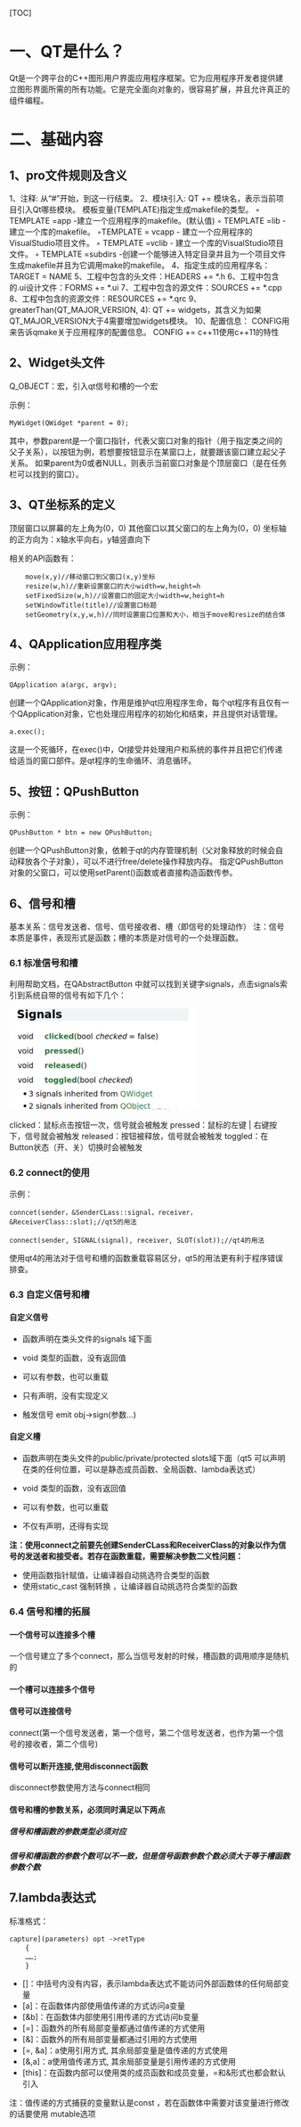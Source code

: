 [TOC]

一、QT是什么？
===

Qt是一个跨平台的C++图形用户界面应用程序框架。它为应用程序开发者提供建立图形界面所需的所有功能。它是完全面向对象的，很容易扩展，并且允许真正的组件编程。

二、基础内容
===

1、pro文件规则及含义
---

1、注释: 从“#”开始，到这一行结束。
2、模块引入: QT += 模块名，表示当前项目引入Qt哪些模块。
模板变量(TEMPLATE)指定生成makefile的类型。
◦ TEMPLATE =app -建立一个应用程序的makefile。(默认值)
◦ TEMPLATE =lib - 建立一个库的makefile。
◦TEMPLATE = vcapp - 建立一个应用程序的VisualStudio项目文件。
◦ TEMPLATE =vclib - 建立一个库的VisualStudio项目文件。
◦ TEMPLATE =subdirs -创建一个能够进入特定目录并且为一个项目文件生成makefile并且为它调用make的makefile。
4、指定生成的应用程序名： TARGET = NAME
5、工程中包含的头文件：HEADERS += *.h
6、工程中包含的.ui设计文件：FORMS += *.ui
7、工程中包含的源文件：SOURCES += *.cpp
8、工程中包含的资源文件：RESOURCES += *.qrc
9、greaterThan(QT_MAJOR_VERSION, 4): QT += widgets，其含义为如果QT_MAJOR_VERSION大于4需要增加widgets模块。
10、配置信息：
CONFIG用来告诉qmake关于应用程序的配置信息。
CONFIG += c++11使用c++11的特性

2、Widget头文件
---

Q_OBJECT：宏，引入qt信号和槽的一个宏

示例：

```
MyWidget(QWidget *parent = 0);
```

其中，参数parent是一个窗口指针，代表父窗口对象的指针（用于指定类之间的父子关系），以按钮为例，若想要按钮显示在某窗口上，就要跟该窗口建立起父子关系。
如果parent为0或者NULL，则表示当前窗口对象是个顶层窗口（是在任务栏可以找到的窗口）。

3、QT坐标系的定义
---

顶层窗口以屏幕的左上角为(0，0)
其他窗口以其父窗口的左上角为(0，0)
坐标轴的正方向为：x轴水平向右，y轴竖直向下

相关的API函数有：

```
	move(x,y)//移动窗口到父窗口(x,y)坐标
	resize(w,h)//重新设置窗口的大小width=w,height=h
	setFixedSize(w,h)//设置窗口的固定大小width=w,height=h
	setWindowTitle(title)//设置窗口标题
	setGeometry(x,y,w,h)//同时设置窗口位置和大小，相当于move和resize的结合体
```

4、QApplication应用程序类
---

示例：

```
QApplication a(argc, argv);
```

创建一个QApplication对象，作用是维护qt应用程序生命，每个qt程序有且仅有一个QApplication对象，它也处理应用程序的初始化和结束，并且提供对话管理。

```
a.exec();
```

这是一个死循环，在exec()中，Qt接受并处理用户和系统的事件并且把它们传递给适当的窗口部件。是qt程序的生命循环、消息循环。

5、按钮：QPushButton
---

示例：

```
QPushButton * btn = new QPushButton; 
```

创建一个QPushButton对象，依赖于qt的内存管理机制（父对象释放的时候会自动释放各个子对象），可以不进行free/delete操作释放内存。
指定QPushButton对象的父窗口，可以使用setParent()函数或者直接构造函数传参。

6、信号和槽
---

基本关系：信号发送者、信号、信号接收者、槽（即信号的处理动作）
注：信号本质是事件，表现形式是函数；槽的本质是对信号的一个处理函数。

### 6.1 标准信号和槽

利用帮助文档，在QAbstractButton 中就可以找到关键字signals，点击signals索引到系统自带的信号有如下几个：

<img src="images/image-20230704104536680.png" alt="image-20230704104536680" style="zoom: 33%;" />

clicked：鼠标点击按钮一次，信号就会被触发
pressed：鼠标的左键 | 右键按下，信号就会被触发
released：按钮被释放，信号就会被触发
toggled：在Button状态（开、关）切换时会被触发

### 6.2 connect的使用

示例：

```
conncet(sender，&SenderCLass::signal，receiver，&ReceiverClass::slot);//qt5的用法

connect(sender, SIGNAL(signal), receiver, SLOT(slot));//qt4的用法
```

使用qt4的用法对于信号和槽的函数重载容易区分，qt5的用法更有利于程序错误排查。

### 6.3 自定义信号和槽

#### 自定义信号

- 函数声明在类头文件的signals 域下面

- void 类型的函数，没有返回值
- 可以有参数，也可以重载
- 只有声明，没有实现定义
- 触发信号 emit obj->sign(参数…)

#### 自定义槽

- 函数声明在类头文件的public/private/protected slots域下面（qt5 可以声明在类的任何位置，可以是静态成员函数、全局函数、lambda表达式）

- void 类型的函数，没有返回值
- 可以有参数，也可以重载
- 不仅有声明，还得有实现

**注：使用connect之前要先创建SenderCLass和ReceiverClass的对象以作为信号的发送者和接受者。若存在函数重载，需要解决参数二义性问题：**

- 使用函数指针赋值，让编译器自动挑选符合类型的函数
- 使用static_cast 强制转换 ，让编译器自动挑选符合类型的函数

### 6.4 信号和槽的拓展

#### 一个信号可以连接多个槽

一个信号建立了多个connect，那么当信号发射的时候，槽函数的调用顺序是随机的

#### 一个槽可以连接多个信号

#### 信号可以连接信号

connect(第一个信号发送者，第一个信号，第二个信号发送者，也作为第一个信号的接收者，第二个信号)

#### 信号可以断开连接,使用disconnect函数

disconnect参数使用方法与connect相同

#### 信号和槽的参数关系，必须同时满足以下两点

##### 信号和槽函数的参数类型必须对应

##### 信号和槽函数的参数个数可以不一致，但是信号函数参数个数必须大于等于槽函数参数个数

7.lambda表达式
---

标准格式：

```
capture](parameters) opt ->retType
	{
	……;
	}
```

- []：中括号内没有内容，表示lambda表达式不能访问外部函数体的任何局部变量
- [a]：在函数体内部使用值传递的方式访问a变量
- [&b]：在函数体内部使用引用传递的方式访问b变量
- [=]：函数外的所有局部变量都通过值传递的方式使用
- [&]：函数外的所有局部变量都通过引用的方式使用
- [=, &a]：a使用引用方式, 其余局部变量是值传递的方式使用
- [&,a]：a使用值传递方式, 其余局部变量是引用传递的方式使用
- [this]：在函数内部可以使用类的成员函数和成员变量，=和&形式也都会默认引入

注：值传递的方式捕获的变量默认是const ，若在函数体中需要对该变量进行修改的话要使用 mutable选项